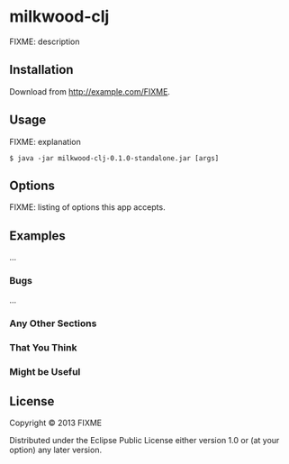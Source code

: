 # milkwood-clj

FIXME: description

## Installation

Download from http://example.com/FIXME.

## Usage

FIXME: explanation

    $ java -jar milkwood-clj-0.1.0-standalone.jar [args]

## Options

FIXME: listing of options this app accepts.

## Examples

...

### Bugs

...

### Any Other Sections
### That You Think
### Might be Useful

## License

Copyright © 2013 FIXME

Distributed under the Eclipse Public License either version 1.0 or (at
your option) any later version.
